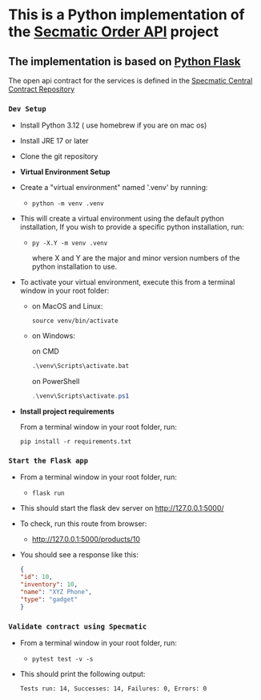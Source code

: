 # This is a Python implementation of the [Secmatic Order API](https://github.com/znsio/specmatic-order-api) project

## The implementation is based on [Python Flask](https://flask.palletsprojects.com/en/3.0.x/)

The open api contract for the services is defined in the [Specmatic Central Contract Repository](https://github.com/znsio/specmatic-order-contracts/blob/main/in/specmatic/examples/store/api_order_v1.yaml)

### `Dev Setup`

- Install Python 3.12 ( use homebrew if you are on mac os)

- Install JRE 17 or later

- Clone the git repository

- **Virtual Environment Setup**

- Create a "virtual environment" named '.venv' by running:

  - ```shell
    python -m venv .venv
    ```

- This will create a virtual environment using the default python installation, If you wish to provide a specific python installation, run:

  - ```shell
    py -X.Y -m venv .venv
    ```

    where X and Y are the major and minor version numbers of the python installation to use.

- To activate your virtual environment, execute this from a terminal window in your root folder:

  - on MacOS and Linux:

    ```shell
    source venv/bin/activate
    ```

  - on Windows:
  
    on CMD

    ```cmd
    .\venv\Scripts\activate.bat
    ```

    on PowerShell

    ```powershell
    .\venv\Scripts\activate.ps1
    ```

- **Install project requirements**

  From a terminal window in your root folder, run:

  ```shell
  pip install -r requirements.txt
  ```

### `Start the Flask app`

- From a terminal window in your root folder, run:

  - ```shell
    flask run
    ```

- This should start the flask dev server on <http://127.0.0.1:5000/>

- To check, run this route from browser:

  - <http://127.0.0.1:5000/products/10>

- You should see a response like this:

    ```json
    {
    "id": 10,
    "inventory": 10,
    "name": "XYZ Phone",
    "type": "gadget"
    }
    ```

### `Validate contract using Specmatic`

- From a terminal window in your root folder, run:

  - ```shell
    pytest test -v -s
    ```

- This should print the following output:
  
  ```cmd
  Tests run: 14, Successes: 14, Failures: 0, Errors: 0
  ```
